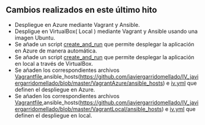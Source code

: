 ## Cambios realizados en este último hito

- Despliegue en Azure mediante Vagrant y Ansible.
- Despligue en VirtualBox( Local ) mediante Vagrant y Ansible usando una imagen Ubuntu.
- Se añade un script [create_and_run](https://github.com/javiergarridomellado/IV_javiergarridomellado/blob/master/VagrantAzure/create_and_run.sh) que permite desplegar la aplicación en Azure de manera automática.
- Se añade un script [create_and_run](https://github.com/javiergarridomellado/IV_javiergarridomellado/blob/master/VagrantLocal/create_and_run.sh) que permite desplegar la aplicación en local a través de VirtualBox.
- Se añaden los correspondientes archivos [Vagrantfile](https://github.com/javiergarridomellado/IV_javiergarridomellado/blob/master/VagrantAzure/Vagrantfile),ansible_hosts(https://github.com/javiergarridomellado/IV_javiergarridomellado/blob/master/VagrantAzure/ansible_hosts) e [iv.yml](https://github.com/javiergarridomellado/IV_javiergarridomellado/blob/master/VagrantAzure/iv.yml) que definen el despliegue en Azure.
- Se añaden los correspondientes archivos [Vagrantfile](https://github.com/javiergarridomellado/IV_javiergarridomellado/blob/master/VagrantLocal/Vagrantfile),ansible_hosts(https://github.com/javiergarridomellado/IV_javiergarridomellado/blob/master/VagrantLocal/ansible_hosts) e [iv.yml](https://github.com/javiergarridomellado/IV_javiergarridomellado/blob/master/VagrantLocal/iv.yml) que definen el despliegue en local.

